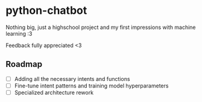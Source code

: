 # python-chatbot

Nothing big, just a highschool project and my first impressions with machine learning :3

Feedback fully appreciated <3

## Roadmap

- [ ] Adding all the necessary intents and functions
- [ ] Fine-tune intent patterns and training model hyperparameters
- [ ] Specialized architecture rework